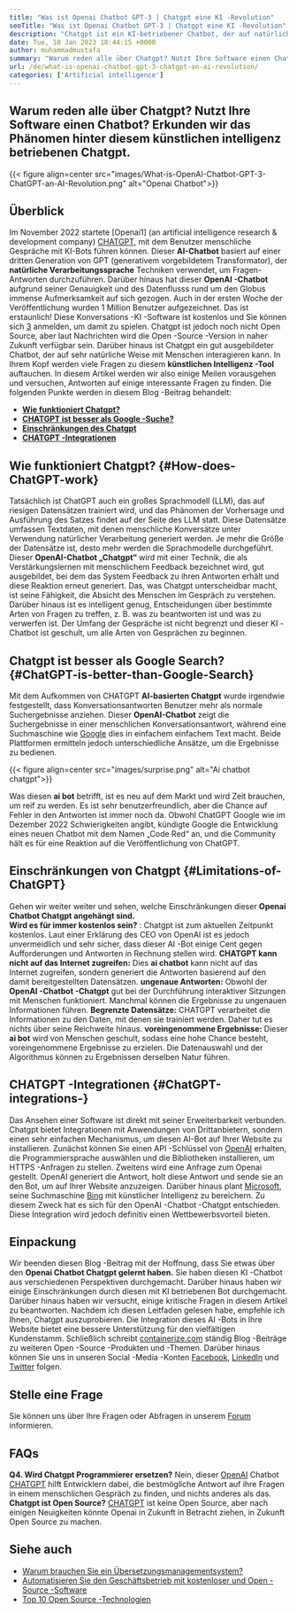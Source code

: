 ```yaml
---
title: "Was ist Openai Chatbot GPT-3 | Chatgpt eine KI -Revolution" 
seoTitle: "Was ist Openai Chatbot GPT-3 | Chatgpt eine KI -Revolution" 
description: "Chatgpt ist ein KI-betriebener Chatbot, der auf natürliche Weise mit Menschen interagiert. Dieser OpenAI-Chatbot basiert auf dem KI-Modell der Sprachverarbeitung, der GPT-3 genannt wird." 
date: Tue, 10 Jan 2023 18:44:15 +0000
author: muhammadmustafa
summary: "Warum reden alle über Chatgpt? Nutzt Ihre Software einen Chatbot? Erkunden wir das Phänomen hinter diesem künstlichen intelligenz betriebenen Chatgpt." 
url: /de/what-is-openai-chatbot-gpt-3-chatgpt-an-ai-revolution/
categories: ['Artificial intelligence']
---
```


## Warum reden alle über Chatgpt? Nutzt Ihre Software einen Chatbot? Erkunden wir das Phänomen hinter diesem künstlichen intelligenz betriebenen Chatgpt.

{{< figure align=center src="images/What-is-OpenAI-Chatbot-GPT-3-ChatGPT-an-AI-Revolution.png" alt="Openai Chatbot">}}


## Überblick

Im November 2022 startete [Openai1] (an artificial intelligence research & development company) [CHATGPT][2], mit dem Benutzer menschliche Gespräche mit KI-Bots führen können. Dieser  **AI-Chatbot** basiert auf einer dritten Generation von GPT (generativem vorgebildetem Transformator), der  **natürliche Verarbeitungssprache**  Techniken verwendet, um Fragen-Antworten durchzuführen. Darüber hinaus hat dieser **OpenAI -Chatbot**  aufgrund seiner Genauigkeit und des Datenflusss rund um den Globus immense Aufmerksamkeit auf sich gezogen. Auch in der ersten Woche der Veröffentlichung wurden 1 Million Benutzer aufgezeichnet. Das ist erstaunlich!
Diese Konversations -KI -Software ist kostenlos und Sie können sich [3] anmelden, um damit zu spielen. Chatgpt ist jedoch noch nicht Open Source, aber laut Nachrichten wird die Open -Source -Version in naher Zukunft verfügbar sein. Darüber hinaus ist Chatgpt ein gut ausgebildeter Chatbot, der auf sehr natürliche Weise mit Menschen interagieren kann. In Ihrem Kopf werden viele Fragen zu diesem  **künstlichen Intelligenz -Tool**  auftauchen. In diesem Artikel werden wir also einige Meilen vorausgehen und versuchen, Antworten auf einige interessante Fragen zu finden.
Die folgenden Punkte werden in diesem Blog -Beitrag behandelt:
*  **[Wie funktioniert Chatgpt?][4]**  
*  **[CHATGPT ist besser als Google -Suche?][5]**  
*  **[Einschränkungen des Chatgpt][6]**  
*  **[CHATGPT -Integrationen][7]**  

## Wie funktioniert Chatgpt? {#How-does-ChatGPT-work}

Tatsächlich ist ChatGPT auch ein großes Sprachmodell (LLM), das auf riesigen Datensätzen trainiert wird, und das Phänomen der Vorhersage und Ausführung des Satzes findet auf der Seite des LLM statt. Diese Datensätze umfassen Textdaten, mit denen menschliche Konversätze unter Verwendung natürlicher Verarbeitung generiert werden. Je mehr die Größe der Datensätze ist, desto mehr werden die Sprachmodelle durchgeführt.
Dieser  **OpenAI-Chatbot „Chatgpt“**  wird mit einer Technik, die als Verstärkungslernen mit menschlichem Feedback bezeichnet wird, gut ausgebildet, bei dem das System Feedback zu ihren Antworten erhält und diese Reaktion erneut generiert. Das, was Chatgpt unterscheidbar macht, ist seine Fähigkeit, die Absicht des Menschen im Gespräch zu verstehen. Darüber hinaus ist es intelligent genug, Entscheidungen über bestimmte Arten von Fragen zu treffen, z. B. was zu beantworten ist und was zu verwerfen ist. Der Umfang der Gespräche ist nicht begrenzt und dieser KI -Chatbot ist geschult, um alle Arten von Gesprächen zu beginnen.

## Chatgpt ist besser als Google Search? {#ChatGPT-is-better-than-Google-Search}

Mit dem Aufkommen von CHATGPT  **AI-basierten Chatgpt** wurde irgendwie festgestellt, dass Konversationsantworten Benutzer mehr als normale Suchergebnisse anziehen. Dieser **OpenAI-Chatbot**  zeigt die Suchergebnisse in einer menschlichen Konversationsantwort, während eine Suchmaschine wie [Google][8] dies in einfachem einfachem Text macht. Beide Plattformen ermitteln jedoch unterschiedliche Ansätze, um die Ergebnisse zu bedienen.

{{< figure align=center src="images/surprise.png" alt="Ai chatbot chatgpt">}}

Was diesen  **ai bot**  betrifft, ist es neu auf dem Markt und wird Zeit brauchen, um reif zu werden. Es ist sehr benutzerfreundlich, aber die Chance auf Fehler in den Antworten ist immer noch da. Obwohl ChatGPT Google wie im Dezember 2022 Schwierigkeiten angibt, kündigte Google die Entwicklung eines neuen Chatbot mit dem Namen „Code Red“ an, und die Community hält es für eine Reaktion auf die Veröffentlichung von ChatGPT.

## Einschränkungen von Chatgpt {#Limitations-of-ChatGPT}

Gehen wir weiter weiter und sehen, welche Einschränkungen dieser  **Openai Chatbot Chatgpt angehängt sind.**  
 **Wird es für immer kostenlos sein?** : Chatgpt ist zum aktuellen Zeitpunkt kostenlos. Laut einer Erklärung des CEO von OpenAI ist es jedoch unvermeidlich und sehr sicher, dass dieser AI -Bot einige Cent gegen Aufforderungen und Antworten in Rechnung stellen wird.
 **CHATGPT kann nicht auf das Internet zugreifen:**  Dies **ai chatbot** kann nicht auf das Internet zugreifen, sondern generiert die Antworten basierend auf den damit bereitgestellten Datensätzen.
 **ungenaue Antworten:**  Obwohl der **OpenAI -Chatbot -Chatgpt** gut bei der Durchführung interaktiver Sitzungen mit Menschen funktioniert. Manchmal können die Ergebnisse zu ungenauen Informationen führen.
 **Begrenzte Datensätze:**  CHATGPT verarbeitet die Informationen zu den Daten, mit denen sie trainiert werden. Daher tut es nichts über seine Reichweite hinaus.
 **voreingenommene Ergebnisse:**  Dieser **ai bot** wird von Menschen geschult, sodass eine hohe Chance besteht, voreingenommene Ergebnisse zu erzielen. Die Datenauswahl und der Algorithmus können zu Ergebnissen derselben Natur führen.

## CHATGPT -Integrationen  {#ChatGPT-integrations-}

Das Ansehen einer Software ist direkt mit seiner Erweiterbarkeit verbunden. Chatgpt bietet Integrationen mit Anwendungen von Drittanbietern, sondern einen sehr einfachen Mechanismus, um diesen AI-Bot auf Ihrer Website zu installieren. Zunächst können Sie einen API -Schlüssel von [OpenAI][1] erhalten, die Programmiersprache auswählen und die Bibliotheken installieren, um HTTPS -Anfragen zu stellen. Zweitens wird eine Anfrage zum Openai gestellt. OpenAI generiert die Antwort, holt diese Antwort und sende sie an den Bot, um auf Ihrer Website anzuzeigen.
Darüber hinaus plant [Microsoft][9], seine Suchmaschine [Bing][10] mit künstlicher Intelligenz zu bereichern. Zu diesem Zweck hat es sich für den OpenAI -Chatbot -Chatgpt entschieden. Diese Integration wird jedoch definitiv einen Wettbewerbsvorteil bieten.

## Einpackung
Wir beenden diesen Blog -Beitrag mit der Hoffnung, dass Sie etwas über den  **Openai Chatbot Chatgpt gelernt haben.**  Sie haben diesen KI -Chatbot aus verschiedenen Perspektiven durchgemacht. Darüber hinaus haben wir einige Einschränkungen durch diesen mit KI betriebenen Bot durchgemacht. Darüber hinaus haben wir versucht, einige kritische Fragen in diesem Artikel zu beantworten. Nachdem ich diesen Leitfaden gelesen habe, empfehle ich Ihnen, Chatgpt auszuprobieren. Die Integration dieses AI -Bots in Ihre Website bietet eine bessere Unterstützung für den vielfältigen Kundenstamm.
Schließlich schreibt [containerize.com][11] ständig Blog -Beiträge zu weiteren Open -Source -Produkten und -Themen. Darüber hinaus können Sie uns in unseren Social -Media -Konten [Facebook][12], [LinkedIn][13] und [Twitter][14] folgen.

## Stelle eine Frage
Sie können uns über Ihre Fragen oder Abfragen in unserem [Forum][15] informieren.

## FAQs
 **Q4. Wird Chatgpt Programmierer ersetzen?** 
Nein, dieser [OpenAI][1] Chatbot [CHATGPT][2] hilft Entwicklern dabei, die bestmögliche Antwort auf ihre Fragen in einem menschlichen Gespräch zu finden, und nichts anderes als das.
 **Chatgpt ist Open Source?** 
[CHATGPT][2] ist keine Open Source, aber nach einigen Neuigkeiten könnte Openai in Zukunft in Betracht ziehen, in Zukunft Open Source zu machen.

## Siehe auch
  * [Warum brauchen Sie ein Übersetzungsmanagementsystem?][16]
  * [Automatisieren Sie den Geschäftsbetrieb mit kostenloser und Open -Source -Software][17]
  * [Top 10 Open Source -Technologien][18]



 [1]: https://openai.com/
 [2]: https://chat.openai.com/chat
 [3]: https://chat.openai.com/
 [4]: #How-does-ChatGPT-work
 [5]: #ChatGPT-is-better-than-Google-Search
 [6]: #Limitations-of-ChatGPT
 [7]: #ChatGPT-integrations-
 [8]: https://www.google.com/
 [9]: https://www.microsoft.com/en-pk
 [10]: https://www.bing.com/
 [11]: https://www.containerize.com/
 [12]: https://web.facebook.com/containerize
 [13]: https://www.linkedin.com/company/containerize/
 [14]: https://twitter.com/containerize_co
 [15]: https://forum.containerize.com/
 [16]: https://blog.containerize.com/software-development/why-do-you-need-a-translation-management-system/
 [17]: https://blog.containerize.com/blogging/automate-business-operations-using-open-source-software/
 [18]: https://blog.containerize.com/backup-and-sync-software/top-10-open-source-trending-technologies-of-2022/
